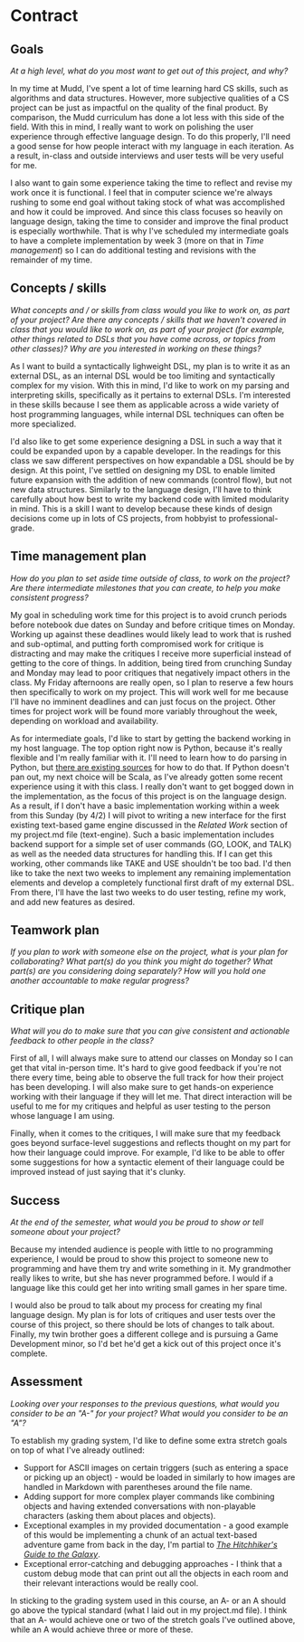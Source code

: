 # Contract

## Goals

_At a high level, what do you most want to get out of this project, and why?_

In my time at Mudd, I've spent a lot of time learning hard CS skills, such as algorithms and data structures. However, more subjective qualities of a CS project can be just as impactful on the quality of the final product. By comparison, the Mudd curriculum has done a lot less with this side of the field. With this in mind, I really want to work on polishing the user experience through effective language design. To do this properly, I'll need a good sense for how people interact with my language in each iteration. As a result, in-class and outside interviews and user tests will be very useful for me. 

I also want to gain some experience taking the time to reflect and revise my work once it is functional. I feel that in computer science we're always rushing to some end goal without taking stock of what was accomplished and how it could be improved. And since this class focuses so heavily on language design, taking the time to consider and improve the final product is especially worthwhile. That is why I've scheduled my intermediate goals to have a complete implementation by week 3 (more on that in *Time management*) so I can do additional testing and revisions with the remainder of my time.

## Concepts / skills

_What concepts and / or skills from class would you like to work on, as part of your
project? Are there any concepts / skills that we haven't covered in class that you would
like to work on, as part of your project (for example, other things related to DSLs that
you have come across, or topics from other classes)? Why are you interested in working on
these things?_

As I want to build a syntactically lighweight DSL, my plan is to write it as an external DSL, as an internal DSL would be too limiting and syntactically complex for my vision. With this in mind, I'd like to work on my parsing and interpreting skills, specifically as it pertains to external DSLs. I'm interested in these skills because I see them as applicable across a wide variety of host programming languages, while internal DSL techniques can often be more specialized. 

I'd also like to get some experience designing a DSL in such a way that it could be expanded upon by a capable developer. In the readings for this class we saw different perspectives on how expandable a DSL should be by design. At this point, I've settled on designing my DSL to enable limited future expansion with the addition of new commands (control flow), but not new data structures. Similarly to the language design, I'll have to think carefully about how best to write my backend code with limited modularity in mind. This is a skill I want to develop because these kinds of design decisions come up in lots of CS projects, from hobbyist to professional-grade.

## Time management plan

_How do you plan to set aside time outside of class, to work on the project? Are there
intermediate milestones that you can create, to help you make consistent progress?_

My goal in scheduling work time for this project is to avoid crunch periods before notebook due dates on Sunday and before critique times on Monday. Working up against these deadlines would likely lead to work that is rushed and sub-optimal, and putting forth compromised work for critique is distracting and may make the critiques I receive more superficial instead of getting to the core of things. In addition, being tired from crunching Sunday and Monday may lead to poor critiques that negatively impact others in the class. My Friday afternoons are really open, so I plan to reserve a few hours then specifically to work on my project. This will work well for me because I'll have no imminent deadlines and can just focus on the project. Other times for project work will be found more variably throughout the week, depending on workload and availability.

As for intermediate goals, I'd like to start by getting the backend working in my host language. The top option right now is Python, because it's really flexible and I'm really familiar with it. I'll need to learn how to do parsing in Python, but [there are existing sources](https://www.niklas-semmler.net/dsl,/python/2015/05/13/dsls_in_python.html) for how to do that. If Python doesn't pan out, my next choice will be Scala, as I've already gotten some recent experience using it with this class. I really don't want to get bogged down in the implementation, as the focus of this project is on the language design. As a result, if I don't have a basic implementation working within a week from this Sunday (by 4/2) I will pivot to writing a new interface for the first existing text-based game engine discussed in the *Related Work* section of my project.md file (text-engine). Such a basic implementation includes backend support for a simple set of user commands (GO, LOOK, and TALK) as well as the needed data structures for handling this. If I can get this working, other commands like TAKE and USE shouldn't be too bad. I'd then like to take the next two weeks to implement any remaining implementation elements and develop a completely functional first draft of my external DSL. From there, I'll have the last two weeks to do user testing, refine my work, and add new features as desired.

## Teamwork plan

_If you plan to work with someone else on the project, what is your plan for
collaborating? What part(s) do you think you might do together? What part(s) are you
considering doing separately? How will you hold one another accountable to make regular
progress?_

## Critique plan

_What will you do to make sure that you can give consistent and actionable feedback to
other people in the class?_

First of all, I will always make sure to attend our classes on Monday so I can get that vital in-person time. It's hard to give good feedback if you're not there every time, being able to observe the full track for how their project has been developing. I will also make sure to get hands-on experience working with their language if they will let me. That direct interaction will be useful to me for my critiques and helpful as user testing to the person whose language I am using.

Finally, when it comes to the critiques, I will make sure that my feedback goes beyond surface-level suggestions and reflects thought on my part for how their language could improve. For example, I'd like to be able to offer some suggestions for how a syntactic element of their language could be improved instead of just saying that it's clunky. 



## Success

_At the end of the semester, what would you be proud to show or tell someone about your
project?_

Because my intended audience is people with little to no programming experience, I would be proud to show this project to someone new to programming and have them try and write something in it. My grandmother really likes to write, but she has never programmed before. I would if a language like this could get her into writing small games in her spare time.

I would also be proud to talk about my process for creating my final language design. My plan is for lots of critiques and user tests over the course of this project, so there should be lots of changes to talk about. Finally, my twin brother goes a different college and is pursuing a Game Development minor, so I'd bet he'd get a kick out of this project once it's complete.

## Assessment

_Looking over your responses to the previous questions, what would you consider to be an
"A-" for your project? What would you consider to be an "A"?_

To establish my grading system, I'd like to define some extra stretch goals on top of what I've already outlined: 

* Support for ASCII images on certain triggers (such as entering a space or picking up an object) - would be loaded in similarly to how images are handled in Markdown with parentheses around the file name.
* Adding support for more complex player commands like combining objects and having extended conversations with non-playable characters (asking them about places and objects).
* Exceptional examples in my provided documentation - a good example of this would be implementing a chunk of an actual text-based adventure game from back in the day, I'm partial to [*The Hitchhiker's Guide to the Galaxy*](https://en.wikipedia.org/wiki/The_Hitchhiker%27s_Guide_to_the_Galaxy_(video_game)).
* Exceptional error-catching and debugging approaches - I think that a custom debug mode that can print out all the objects in each room and their relevant interactions would be really cool.

In sticking to the grading system used in this course, an A- or an A should go above the typical standard (what I laid out in my project.md file). I think that an A- would achieve one or two of the stretch goals I've outlined above, while an A would achieve three or more of these.